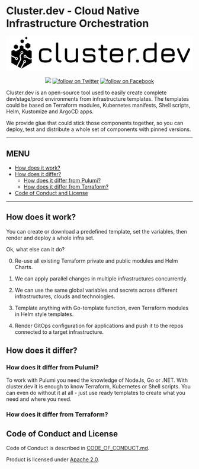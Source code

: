 # Cluster.dev - Cloud Native Infrastructure Orchestration

<!-- markdownlint-disable no-inline-html-->
<p align="center">
    <img src="https://raw.githubusercontent.com/shalb/cluster.dev/master/docs/images/cluster-dev-logo-site.png?sanitize=true"
        width="540">
</p>
<p align="center">
    <a href="https://join.slack.com/t/cluster-dev/shared_invite/zt-eg4q6jae-v0~zgrBLYTTXt~CjnjmprA" alt="Join Slack">
        <img src="https://img.shields.io/static/v1?label=SLACK&message=JOIN&color=4A154B&style=for-the-badge&logo=slack" /></a>
    <a href="https://twitter.com/intent/follow?screen_name=shalbcom">
        <img src="https://img.shields.io/static/v1?label=TWITTER&message=FOLLOW&color=1DA1F2&style=for-the-badge&logo=twitter"
            alt="follow on Twitter"></a>
    <a href="https://www.facebook.com/shalb/">
        <img src="https://img.shields.io/static/v1?label=FACEBOOK&message=FOLLOW&color=1877F2&style=for-the-badge&logo=facebook"
            alt="follow on Facebook"></a>
</p>

Cluster.dev is an open-source tool used to easily create complete dev/stage/prod environments from infrastructure templates. The templates could be based on Terraform modules, Kubernetes manifests, Shell scripts, Helm, Kustomize and ArgoCD apps.

We provide glue that could stick those components together, so you can deploy, test and distribute a whole set of components with pinned versions.

----

## MENU <!-- omit in toc -->

* [How does it work?](#how-does-it-work)
* [How does it differ?](#how-does-it-differ)
  * [How does it differ from Pulumi?](#how-does-it-differ-from-pulumi)
  * [How does it differ from Terraform?](#how-does-it-differ-from-terraform)
* [Code of Conduct and License](#code-of-conduct-and-license)

----

## How does it work?

You can create or download a predefined template, set the variables, then render and deploy a whole infra set.    

Ok, what else can it do?

0. Re-use all existing Terraform private and public modules and Helm Charts.
 
1. We can apply parallel changes in multiple infrastructures concurrently.
 
2. We can use the same global variables and secrets across different infrastructures, clouds and technologies.    
                 
3. Template anything with Go-template function, even Terraform modules in Helm style templates.
 
4. Render GitOps configuration for applications and push it to the repos connected to a target infrastructure.

## How does it differ?

### How does it differ from Pulumi?

To work with Pulumi you need the knowledge of NodeJs, Go or .NET. With cluster.dev it is enough to know Terraform, Kubernetes or Shell scripts. You can even do without it at all - just use ready templates to create what you need and where you need.

### How does it differ from Terraform?

## Code of Conduct and License

Code of Conduct is described in [CODE_OF_CONDUCT.md](./CODE_OF_CONDUCT.md).

Product is licensed under [Apache 2.0](./LICENSE).
